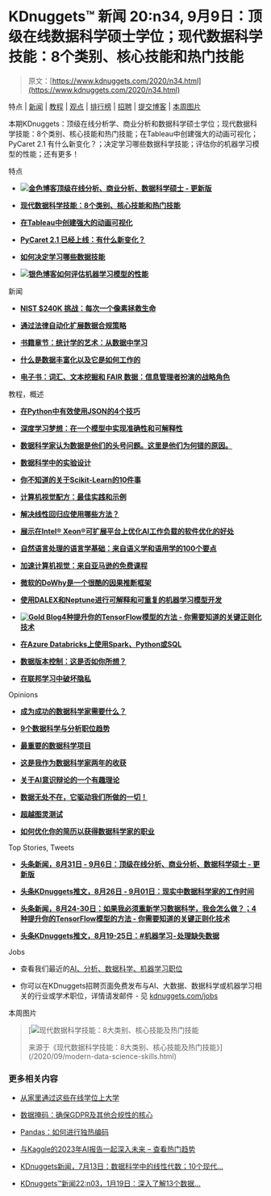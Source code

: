 # KDnuggets™ 新闻 20:n34, 9月9日：顶级在线数据科学硕士学位；现代数据科学技能：8个类别、核心技能和热门技能

> 原文：[https://www.kdnuggets.com/2020/n34.html](https://www.kdnuggets.com/2020/n34.html)

特点 | [新闻](#News) | [教程](#Tutorials) | [观点](#Opinions) | [排行榜](#Tops) | [招聘](#Jobs) | [提交博客](/news/submissions.html) | [本周图片](#Image)

本期KDnuggets：顶级在线分析学、商业分析和数据科学硕士学位；现代数据科学技能：8个类别、核心技能和热门技能；在Tableau中创建强大的动画可视化；PyCaret 2.1 有什么新变化？；决定学习哪些数据科学技能；评估你的机器学习模型的性能；还有更多！

特点

+   [**![金色博客](../Images/2eceb47663f629b698ac6d5a245561eb.png)顶级在线分析、商业分析、数据科学硕士 - 更新版**](/2020/09/best-online-masters-data-science-analytics-online.html)

+   [**现代数据科学技能：8个类别、核心技能和热门技能**](/2020/09/modern-data-science-skills.html)

+   [**在Tableau中创建强大的动画可视化**](/2020/09/creating-powerful-animated-visualizations-tableau.html)

+   [**PyCaret 2.1 已经上线：有什么新变化？**](/2020/09/pycaret-21-new.html)

+   [**如何决定学习哪些数据技能**](/2020/09/decide-data-skills-learn.html)

+   [**![银色博客](../Images/7f9c97da146cd56cdacb24f4cb55b326.png)如何评估机器学习模型的性能**](/2020/09/performance-machine-learning-model.html)

新闻

+   [**NIST $240K 挑战：每次一个像素拯救生命**](/2020/09/nist-challenge.html)

+   [**通过法律自动化扩展数据合规策略**](/2020/09/immuta-scaling-data-compliance-legal-automation.html)

+   [**书籍章节：统计学的艺术：从数据中学习**](/2020/09/jmp-art-statistics-learning-from-data.html)

+   [**什么是数据丰富化以及它是如何工作的**](/2020/09/ebbekernel-data-enrichment-how-it-works.html)

+   [**电子书：词汇、文本挖掘和 FAIR 数据：信息管理者扮演的战略角色**](/2020/08/copyright-ebook-vocabularies-text-mining-fair-data.html)

教程，概述

+   [**在Python中有效使用JSON的4个技巧**](/2020/09/4-tricks-effectively-use-json-python.html)

+   [**深度学习梦想：在一个模型中实现准确性和可解释性**](/2020/09/deep-learning-dream-accuracy-interpretability-single-model.html)

+   [**数据科学家认为数据是他们的头号问题。这里是他们为何错的原因。**](/2020/09/data-scientist-data-problem-wrong.html)

+   [**数据科学中的实验设计**](/2020/09/design-experiments-data-science.html)

+   [**你不知道的关于Scikit-Learn的10件事**](/2020/09/10-things-know-scikit-learn.html)

+   [**计算机视觉配方：最佳实践和示例**](/2020/09/computer-vision-recipes-best-practices-examples.html)

+   [**解决线性回归应使用哪些方法？**](/2020/09/solving-linear-regression.html)

+   [**展示在Intel® Xeon®可扩展平台上优化AI工作负载的软件优化的好处**](/2020/09/showcasing-benefits-software-optimizations-ai-workloads-intel.html)

+   [**自然语言处理的语言学基础：来自语义学和语用学的100个要点**](/2020/08/linguistic-fundamentals-natural-language-processing.html)

+   [**加速计算机视觉：来自亚马逊的免费课程**](/2020/08/accelerated-computer-vision-free-course-amazon.html)

+   [**微软的DoWhy是一个很酷的因果推断框架**](/2020/08/microsoft-dowhy-framework-causal-inference.html)

+   [**使用DALEX和Neptune进行可解释和可重复的机器学习模型开发**](/2020/08/explainable-reproducible-machine-learning-model-development-dalex-neptune.html)

+   [**![Gold Blog](../Images/1ddf6ac664751d3d49329d0a47c7c8e6.png)4种提升你的TensorFlow模型的方法 - 你需要知道的关键正则化技术**](/2020/08/tensorflow-model-regularization-techniques.html)

+   [**在Azure Databricks上使用Spark、Python或SQL**](/2020/08/spark-python-sql-azure-databricks.html)

+   [**数据版本控制：这是否如你所想？**](/2020/08/data-versioning-mean-think-means.html)

+   [**在联邦学习中破坏隐私**](/2020/08/breaking-privacy-federated-learning.html)

Opinions

+   [**成为成功的数据科学家需要什么？**](/2020/09/successful-data-scientist.html)

+   [**9个数据科学与分析职位趋势**](/2020/09/data-science-analytics-job-trends.html)

+   [**最重要的数据科学项目**](/2020/09/most-important-data-science-project.html)

+   [**这是我作为数据科学家两年的收获**](/2020/09/learned-2-years-data-scientist.html)

+   [**关于AI意识辩论的一个有趣理论**](/2020/08/curious-theory-consciousness-debate-ai.html)

+   [**数据无处不在，它驱动我们所做的一切！**](/2020/08/data-everywhere-powers-everything.html)

+   [**超越图灵测试**](/2020/08/beyond-turing-test.html)

+   [**如何优化你的简历以获得数据科学家的职业**](/2020/08/optimize-cv-data-scientist-career.html)

Top Stories, Tweets

+   [**头条新闻，8月31日 - 9月6日：顶级在线分析、商业分析、数据科学硕士 - 更新版**](/2020/09/top-news-week-0831-0906.html)

+   [**头条KDnuggets推文，8月26日 - 9月01日：现实中数据科学家的工作时间**](/2020/09/top-tweets-aug26-sep01.html)

+   [**头条新闻，8月24-30日：如果我必须重新学习数据科学，我会怎么做？；4种提升你的TensorFlow模型的方法 - 你需要知道的关键正则化技术**](/2020/08/top-news-week-0824-0830.html)

+   [**头条KDnuggets推文，8月19-25日：#机器学习 - 处理缺失数据**](/2020/08/top-tweets-aug19-25.html)

Jobs

+   查看我们最近的[AI、分析、数据科学、机器学习职位](/jobs/index.html)

+   你可以在KDnuggets招聘页面免费发布与AI、大数据、数据科学或机器学习相关的行业或学术职位，详情请发邮件 - 见 [kdnuggets.com/jobs](/jobs/index.html)

本周图片

> [![现代数据科学技能：8大类别、核心技能及热门技能](../Images/978ee3426a9050557d63d1fb7957a10c.png)
> 
> 来源于《现代数据科学技能：8大类别、核心技能及热门技能》](/2020/09/modern-data-science-skills.html)

### 更多相关内容

+   [从家里通过这些在线学位上大学](https://www.kdnuggets.com/go-to-university-from-home-with-these-online-degrees)

+   [数据掩码：确保GDPR及其他合规性的核心](https://www.kdnuggets.com/2023/05/data-masking-core-ensuring-gdpr-regulatory-compliance-strategies.html)

+   [Pandas：如何进行独热编码](https://www.kdnuggets.com/2023/07/pandas-onehot-encode-data.html)

+   [与Kaggle的2023年AI报告一起深入未来 – 查看热门趋势](https://www.kdnuggets.com/dive-into-the-future-with-kaggle-ai-report-2023-see-what-hot)

+   [KDnuggets新闻，7月13日：数据科学中的线性代数；10个现代…](https://www.kdnuggets.com/2022/n28.html)

+   [KDnuggets™新闻22:n03，1月19日：深入了解13个数据…](https://www.kdnuggets.com/2022/n03.html)
